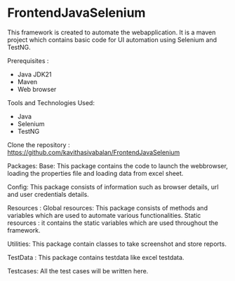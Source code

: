 # FrontendJavaSelenium

This framework is created to automate the webapplication.
It is a maven project which contains basic code for UI automation using Selenium and TestNG.

Prerequisites :
* Java JDK21
* Maven
* Web browser

Tools and Technologies Used:
* Java
* Selenium
* TestNG

Clone the repository : https://github.com/kavithasivabalan/FrontendJavaSelenium

Packages:
Base: This package contains the code to launch the webbrowser, loading the properties file and loading data from excel sheet. 

Config: This package consists of information such as browser details, url and user credentials details.

Resources :
Global resources: This package consists of methods and variables which are used to automate various functionalities.
Static resources : it contains the static variables which are used throughout the framework.

Utilities: This package contain classes to take screenshot and store reports.

TestData : This package contains testdata like excel testdata.

Testcases: All the test cases will be written here.

